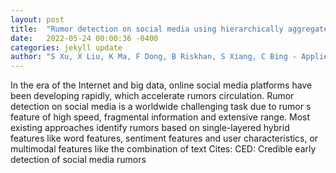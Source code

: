 ```yaml
---
layout: post
title:  "Rumor detection on social media using hierarchically aggregated feature via graph neural networks"
date:   2022-05-24 00:00:36 -0400
categories: jekyll update
author: "S Xu, X Liu, K Ma, F Dong, B Riskhan, S Xiang, C Bing - Applied Intelligence, 2022"
---
```

In the era of the Internet and big data, online social media platforms have been developing rapidly, which accelerate rumors circulation. Rumor detection on social media is a worldwide challenging task due to rumor s feature of high speed, fragmental information and extensive range. Most existing approaches identify rumors based on single-layered hybrid features like word features, sentiment features and user characteristics, or multimodal features like the combination of text  Cites: CED: Credible early detection of social media rumors